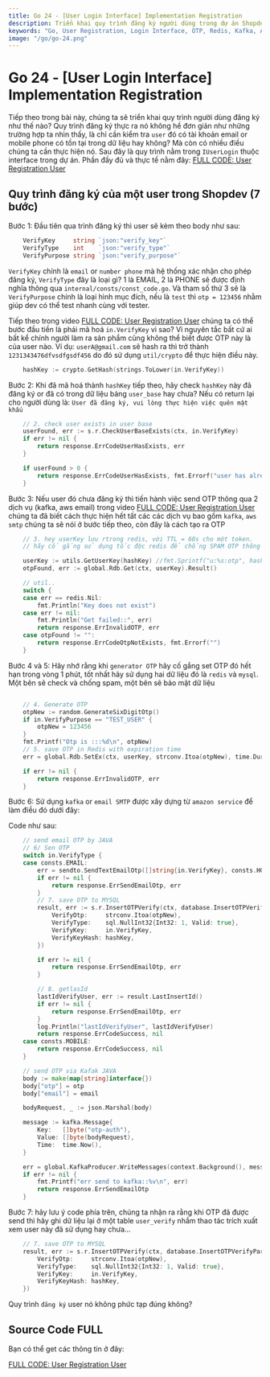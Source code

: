 ```yaml
---
title: Go 24 - [User Login Interface] Implementation Registration
description: Triển khai quy trình đăng ký người dùng trong dự án Shopdev, bao gồm kiểm tra email hoặc số điện thoại, mã hóa dữ liệu, gửi OTP qua Kafka và AWS, và lưu trữ dữ liệu bảo mật.
keywords: "Go, User Registration, Login Interface, OTP, Redis, Kafka, AWS, Shopdev, Go Programming"
image: "/go/go-24.png"
---
```



# Go 24 - [User Login Interface] Implementation Registration

Tiếp theo trong bài này, chúng ta sẽ triển khai quy trình người dùng đăng ký như thế nào? Quy trình đăng ký thực ra nó không hề đơn giản như những trường hợp ta nhìn thấy, là chỉ cần kiểm tra `user` đó có tài khoản email or mobile phone có tồn tại trong dữ liệu hay không? Mà còn có nhiều điều chúng ta cần thực hiện nó. Sau đây là quy trình nằm trong `IUserLogin` thuộc interface trong dự án.
Phần đầy đủ và thực tế nằm đây: [FULL CODE: User Registration User](https://youtu.be/iYwOZIy2Dno)

## Quy trình đăng ký của một user trong Shopdev (7 bước)

Bước 1: Đầu tiên qua trình đăng ký thì user sẽ kèm theo body như sau:

```go
    VerifyKey     string `json:"verify_key"`
	VerifyType    int    `json:"verify_type"`
	VerifyPurpose string `json:"verify_purpose"`
```
`VerifyKey` chính là `email` or `number phone` mà hệ thống xác nhận cho phép đăng ký, `VerifyType` đây là loại gì? 1 là EMAIL, 2 là PHONE sẽ được định nghĩa thông qua `internal/consts/const_code.go`. Và tham số thứ 3 sẽ là `VerifyPurpose` chính là loại hình mục đích, nếu là `test` thì `otp = 123456` nhằm giúp dev có thể test nhanh cùng với tester.

Tiếp theo trong video [FULL CODE: User Registration User](https://youtu.be/iYwOZIy2Dno) chúng ta có thể bước đầu tiền là phải mã hoá `in.VerifyKey` vì sao? Vì nguyên tắc bất cứ ai bất kể chính người làm ra sản phẩm cũng không thể biết được OTP này là của user nào. 
Ví dụ: `userA@gmail.com` sẽ hash ra thì trở thành `1231343476dfvsdfgsdf456` do đó sử dụng `util/crypto` để thực hiện điều này.

```go
    hashKey := crypto.GetHash(strings.ToLower(in.VerifyKey))
```

Bước 2: Khi đã mã hoá thành `hashKey` tiếp theo, hãy check `hashKey` này đã đăng ký or đã có trong dữ liệu bảng `user_base` hay chưa? Nếu có return lại cho người dùng là: `User đã đăng ký, vui lòng thực hiện việc quên mật khấu`

```go
    // 2. check user exists in user base
	userFound, err := s.r.CheckUserBaseExists(ctx, in.VerifyKey)
	if err != nil {
		return response.ErrCodeUserHasExists, err
	}

	if userFound > 0 {
		return response.ErrCodeUserHasExists, fmt.Errorf("user has already registered")
	}

```

Bước 3: Nếu user đó chưa đăng ký thì tiến hành việc send OTP thông qua 2 dịch vụ (kafka, aws email) trong video [FULL CODE: User Registration User](https://youtu.be/iYwOZIy2Dno) chúng ta đã biết cách thực hiện hết tất các các dịch vụ bao gồm `kafka`, `aws smtp` chúng ta sẽ nói ở bước tiếp theo, còn đây là cách tạo ra OTP

```go
	// 3. hey userKey lưu rtrong redis, với TTL = 60s cho một token.
    // hãy cố gắng sử dụng tốc độc redis để chống SPAM OTP thông qua nhiều IPs

	userKey := utils.GetUserKey(hashKey) //fmt.Sprintf("u:%s:otp", hashKey)
	otpFound, err := global.Rdb.Get(ctx, userKey).Result()

	// util..
	switch {
	case err == redis.Nil:
		fmt.Println("Key does not exist")
	case err != nil:
		fmt.Println("Get failed::", err)
		return response.ErrInvalidOTP, err
	case otpFound != "":
		return response.ErrCodeOtpNotExists, fmt.Errorf("")
	}

```

Bước 4 và 5: Hãy nhớ rằng khi `generator OTP` hãy cố gắng set OTP đó hết hạn trong vòng 1 phút, tốt nhất hãy sử dụng hai dữ liệu đó là `redis` và `mysql`. Một bên sẽ check và chống spam, một bên sẽ bảo mật dữ liệu

```go

    // 4. Generate OTP
	otpNew := random.GenerateSixDigitOtp()
	if in.VerifyPurpose == "TEST_USER" {
		otpNew = 123456
	}
	fmt.Printf("Otp is :::%d\n", otpNew)
	// 5. save OTP in Redis with expiration time
	err = global.Rdb.SetEx(ctx, userKey, strconv.Itoa(otpNew), time.Duration(consts.TIME_OTP_REGISTER)*time.Minute).Err()

	if err != nil {
		return response.ErrInvalidOTP, err
	}

```
Bước 6: Sử dụng `kafka` or `email SMTP` được xây dựng từ `amazon service` để làm điều đó dưới đây:

Code như sau: 
```go
    // send email OTP by JAVA
	// 6/ Sen OTP
	switch in.VerifyType {
	case consts.EMAIL:
		err = sendto.SendTextEmailOtp([]string{in.VerifyKey}, consts.HOST_EMAIL, strconv.Itoa(otpNew))
		if err != nil {
			return response.ErrSendEmailOtp, err
		}
		// 7. save OTP to MYSQL
		result, err := s.r.InsertOTPVerify(ctx, database.InsertOTPVerifyParams{
			VerifyOtp:     strconv.Itoa(otpNew),
			VerifyType:    sql.NullInt32{Int32: 1, Valid: true},
			VerifyKey:     in.VerifyKey,
			VerifyKeyHash: hashKey,
		})

		if err != nil {
			return response.ErrSendEmailOtp, err
		}

		// 8. getlasId
		lastIdVerifyUser, err := result.LastInsertId()
		if err != nil {
			return response.ErrSendEmailOtp, err
		}
		log.Println("lastIdVerifyUser", lastIdVerifyUser)
		return response.ErrCodeSuccess, nil
	case consts.MOBILE:
		return response.ErrCodeSuccess, nil
	}

	// send OTP via Kafak JAVA
	body := make(map[string]interface{})
	body["otp"] = otp
	body["email"] = email

	bodyRequest, _ := json.Marshal(body)

	message := kafka.Message{
		Key:   []byte("otp-auth"),
		Value: []byte(bodyRequest),
		Time:  time.Now(),
	}

	err = global.KafkaProducer.WriteMessages(context.Background(), message)
	if err != nil {
		fmt.Printf("err send to kafka::%v\n", err)
		return response.ErrSendEmailOtp
	}

```

Bước 7: hãy lưu ý code phía trên, chúng ta nhận ra rằng khi OTP đã được send thì hãy ghi dữ liệu lại ở một table `user_verify` nhắm thao tác trích xuất xem user này đã sử dụng hay chưa...

```go
    // 7. save OTP to MYSQL
    result, err := s.r.InsertOTPVerify(ctx, database.InsertOTPVerifyParams{
        VerifyOtp:     strconv.Itoa(otpNew),
        VerifyType:    sql.NullInt32{Int32: 1, Valid: true},
        VerifyKey:     in.VerifyKey,
        VerifyKeyHash: hashKey,
    })
```

Quy trình `đăng ký` user nó không phức tạp đúng không?

## Source Code FULL
Bạn có thể get các thông tin ở đây:

[FULL CODE: User Registration User](https://youtu.be/iYwOZIy2Dno)